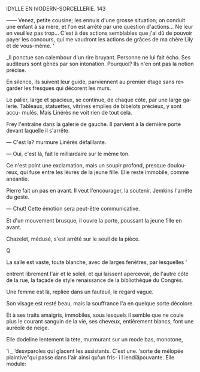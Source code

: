  

 

IDYLLE EN hIODERN-SORCELLERIE. 143

—— Venez, petite cousine; les ennuis d'une grosse situation; on conduit
une enfant à sa mère, et l'on est arrêté par une question d'actions... Ne leur
en veuillez pas trop... C'est à des actions semblables que j'ai dû de pouvoir
payer les concours, qui me vaudront les actions de grâces de ma chère Lily
et de vous-même. ‘

_Il ponctue son calembour d'un rire bruyant. Personne ne lui fait écho.
Ses auditeurs sont gênés par son intonation. Pourquoi? Ils n'en ont pas la
notion précise.

En silence, ils suivent leur guide, parviennent au premier étage sans re»
garder les fresques qui décorent les murs.

Le palier, large et spacieux, se continue, de chaque côte, par une large ga-
lerie. Tableaux, statuettes, vitrines emplies de bibelots précieux, y sont accu-
mulés. Mais Linérès ne voit rien de tout cela.

Frey l'entraîne dans la galerie de gauche. Il parvient à la dernière porte
devant laquelle il s'arrête.

— C'est la? murmure Linérès défaillante.

— Oui, c'est là, fait le milliardaire sur le même ton.

Ce n'est point une exclamation, mais un soupir profond, presque doulou-
reux, qui fuse entre les lèvres de la jeune ﬁlle. Elle reste immobile, comme
anéantie.

Pierre fait un pas en avant. Il veut l'encourager, la soutenir. Jemkins
l'arrête du geste.

— Chut! Cette émotion sera peut-être communicative.

Et d'un mouvement brusque, il ouvre la porte, poussant la jeune ﬁlle en
avant.

Chazelet, médusé, s'est arrêté sur le seuil de la pièce.

Q

La salle est vaste, toute blanche, avec de larges fenêtres, par lesquelles ‘

entrent librement l'air et le soleil, et qui laissent apercevoir, de l'autre côté de
la rue, la façade de style renaissance de la bibliothèque du Congrès.

Une femme est là, repliée dans un fauteuil, le regard vague.

Son visage est resté beau, mais la souffrance l'a en quelque sorte décolore.

Et à ses traits amaigris, immobiles, sous lesquels il semble que ne coule
plus le courant sanguin de la vie, ses cheveux, entièrement blancs, font une
auréole de neige.

Elle dodeline lentement la tète, murmurant sur un mode bas, monotone,

‘i _ ‘desvparoles qui glacent les assistants.
C'est une. ‘sorte de mélopée plaintive"qui passe dans l'air ainsi qu'un fris-
i l iendïäpouvante. Elle module:

 

 


